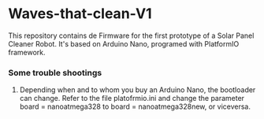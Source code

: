 ﻿# Waves-that-clean-V1

 This repository contains de Firmware for the first prototype of a Solar Panel Cleaner Robot. It's based on Arduino Nano, programed with PlatformIO framework. 

 ### Some trouble shootings 

 1. Depending when and to whom you buy an Arduino Nano, the bootloader can change. Refer to the file platofrmio.ini and change the parameter board = nanoatmega328 to board = nanoatmega328new, or viceversa. 
